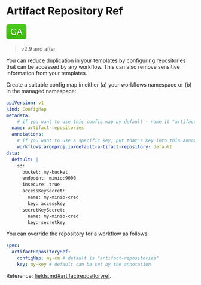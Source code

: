 # Artifact Repository Ref

![GA](assets/ga.svg)

> v2.9 and after

You can reduce duplication in your templates by configuring repositories that can be accessed by any workflow. This can also remove sensitive information from your templates.

Create a suitable config map in either (a) your workflows namespace or (b) in the managed namespace:

```yaml
apiVersion: v1
kind: ConfigMap
metadata:
    # if you want to use this config map by default - name it "artifact-repositories" 
  name: artifact-repositories
  annotations:
    # if you want to use a specific key, put that's key into this annotation 
    workflows.argoproj.io/default-artifact-repository: default
data:
  default: |
    s3:
      bucket: my-bucket
      endpoint: minio:9000
      insecure: true
      accessKeySecret:
        name: my-minio-cred
        key: accesskey
      secretKeySecret:
        name: my-minio-cred
        key: secretkey
```

You can override the repository for a workflow as follows:

```yaml
spec:
  artifactRepositoryRef:
    configMap: my-cm # default is "artifact-repositories"
    key: my-key # default can be set by the annotation
```

Reference: [fields.md#artifactrepositoryref](fields.md#artifactrepositoryref).